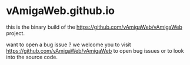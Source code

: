 # vAmigaWeb.github.io

this is the binary build of the https://github.com/vAmigaWeb/vAmigaWeb project.


want to open a bug issue ? 
we welcome you to visit https://github.com/vAmigaWeb/vAmigaWeb to open bug issues or to look into the source code.

